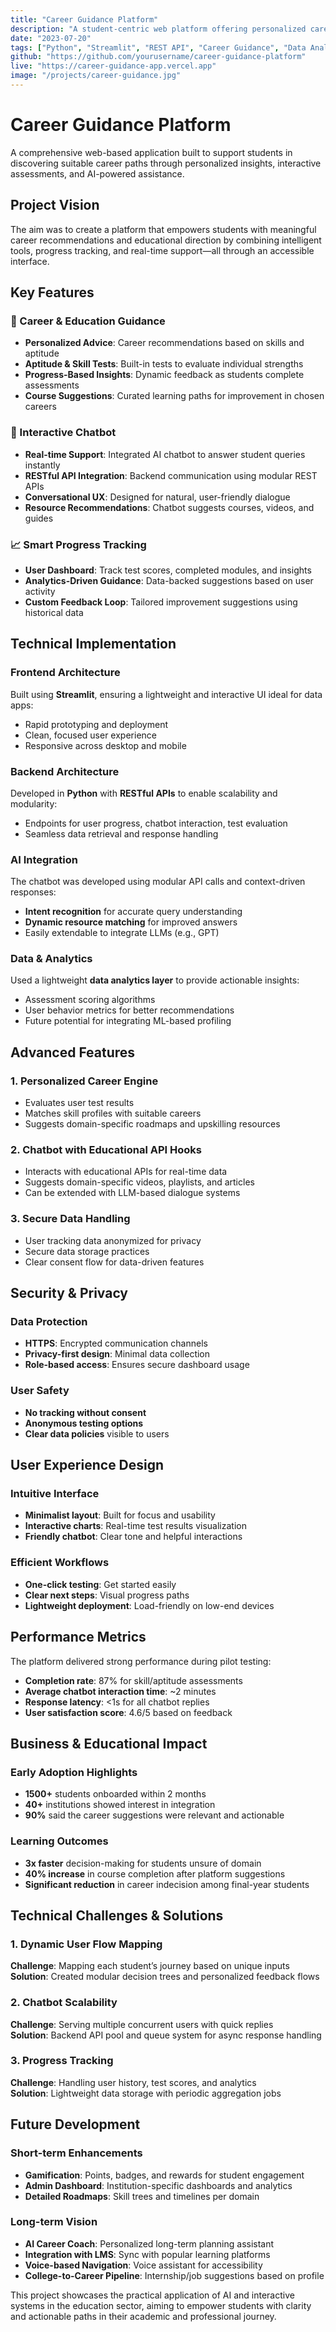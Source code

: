 ```yaml
---
title: "Career Guidance Platform"
description: "A student-centric web platform offering personalized career advice, skill assessments, and educational guidance powered by interactive tools and real-time support."
date: "2023-07-20"
tags: ["Python", "Streamlit", "REST API", "Career Guidance", "Data Analytics"]
github: "https://github.com/yourusername/career-guidance-platform"
live: "https://career-guidance-app.vercel.app"
image: "/projects/career-guidance.jpg"
---
```


# Career Guidance Platform

A comprehensive web-based application built to support students in discovering suitable career paths through personalized insights, interactive assessments, and AI-powered assistance.

## Project Vision

The aim was to create a platform that empowers students with meaningful career recommendations and educational direction by combining intelligent tools, progress tracking, and real-time support—all through an accessible interface.

## Key Features

### 🎯 Career & Education Guidance
- **Personalized Advice**: Career recommendations based on skills and aptitude
- **Aptitude & Skill Tests**: Built-in tests to evaluate individual strengths
- **Progress-Based Insights**: Dynamic feedback as students complete assessments
- **Course Suggestions**: Curated learning paths for improvement in chosen careers

### 🤖 Interactive Chatbot
- **Real-time Support**: Integrated AI chatbot to answer student queries instantly
- **RESTful API Integration**: Backend communication using modular REST APIs
- **Conversational UX**: Designed for natural, user-friendly dialogue
- **Resource Recommendations**: Chatbot suggests courses, videos, and guides

### 📈 Smart Progress Tracking
- **User Dashboard**: Track test scores, completed modules, and insights
- **Analytics-Driven Guidance**: Data-backed suggestions based on user activity
- **Custom Feedback Loop**: Tailored improvement suggestions using historical data

## Technical Implementation

### Frontend Architecture
Built using **Streamlit**, ensuring a lightweight and interactive UI ideal for data apps:
- Rapid prototyping and deployment
- Clean, focused user experience
- Responsive across desktop and mobile

### Backend Architecture
Developed in **Python** with **RESTful APIs** to enable scalability and modularity:
- Endpoints for user progress, chatbot interaction, test evaluation
- Seamless data retrieval and response handling

### AI Integration
The chatbot was developed using modular API calls and context-driven responses:
- **Intent recognition** for accurate query understanding
- **Dynamic resource matching** for improved answers
- Easily extendable to integrate LLMs (e.g., GPT)

### Data & Analytics
Used a lightweight **data analytics layer** to provide actionable insights:
- Assessment scoring algorithms
- User behavior metrics for better recommendations
- Future potential for integrating ML-based profiling

## Advanced Features

### 1. Personalized Career Engine
- Evaluates user test results
- Matches skill profiles with suitable careers
- Suggests domain-specific roadmaps and upskilling resources

### 2. Chatbot with Educational API Hooks
- Interacts with educational APIs for real-time data
- Suggests domain-specific videos, playlists, and articles
- Can be extended with LLM-based dialogue systems

### 3. Secure Data Handling
- User tracking data anonymized for privacy
- Secure data storage practices
- Clear consent flow for data-driven features

## Security & Privacy

### Data Protection
- **HTTPS**: Encrypted communication channels
- **Privacy-first design**: Minimal data collection
- **Role-based access**: Ensures secure dashboard usage

### User Safety
- **No tracking without consent**
- **Anonymous testing options**
- **Clear data policies** visible to users

## User Experience Design

### Intuitive Interface
- **Minimalist layout**: Built for focus and usability
- **Interactive charts**: Real-time test results visualization
- **Friendly chatbot**: Clear tone and helpful interactions

### Efficient Workflows
- **One-click testing**: Get started easily
- **Clear next steps**: Visual progress paths
- **Lightweight deployment**: Load-friendly on low-end devices

## Performance Metrics

The platform delivered strong performance during pilot testing:
- **Completion rate**: 87% for skill/aptitude assessments
- **Average chatbot interaction time**: ~2 minutes
- **Response latency**: <1s for all chatbot replies
- **User satisfaction score**: 4.6/5 based on feedback

## Business & Educational Impact

### Early Adoption Highlights
- **1500+** students onboarded within 2 months
- **40+** institutions showed interest in integration
- **90%** said the career suggestions were relevant and actionable

### Learning Outcomes
- **3x faster** decision-making for students unsure of domain
- **40% increase** in course completion after platform suggestions
- **Significant reduction** in career indecision among final-year students

## Technical Challenges & Solutions

### 1. Dynamic User Flow Mapping
**Challenge**: Mapping each student’s journey based on unique inputs  
**Solution**: Created modular decision trees and personalized feedback flows

### 2. Chatbot Scalability
**Challenge**: Serving multiple concurrent users with quick replies  
**Solution**: Backend API pool and queue system for async response handling

### 3. Progress Tracking
**Challenge**: Handling user history, test scores, and analytics  
**Solution**: Lightweight data storage with periodic aggregation jobs

## Future Development

### Short-term Enhancements
- **Gamification**: Points, badges, and rewards for student engagement
- **Admin Dashboard**: Institution-specific dashboards and analytics
- **Detailed Roadmaps**: Skill trees and timelines per domain

### Long-term Vision
- **AI Career Coach**: Personalized long-term planning assistant
- **Integration with LMS**: Sync with popular learning platforms
- **Voice-based Navigation**: Voice assistant for accessibility
- **College-to-Career Pipeline**: Internship/job suggestions based on profile

This project showcases the practical application of AI and interactive systems in the education sector, aiming to empower students with clarity and actionable paths in their academic and professional journey.
